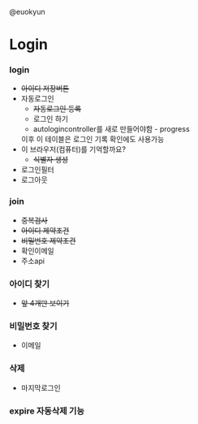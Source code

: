 @euokyun
# Login 

### login
- ~~아이디 저장버튼~~
- 자동로그인
    - ~~자동로그인 등록~~
    - 로그인 하기
    - autologincontroller를 새로 만들어야함 - progress
    <!-- - 로그인 성공시 lastused를 사용, 연장함 -->
    이후 이 테이블은 로그인 기록 확인에도 사용가능
- 이 브라우저(컴퓨터)를 기억할까요?
    - ~~식별자 생성~~
- 로그인필터
- 로그아웃

### join
- ~~중복검사~~
- ~~아이디 제약조건~~
- ~~비밀번호 제약조건~~
- 확인이메일
- 주소api

### 아이디 찾기
- ~~앞 4개만 보이기~~

### 비밀번호 찾기
- 이메일

### 삭제
- 마지막로그인


### expire 자동삭제 기능